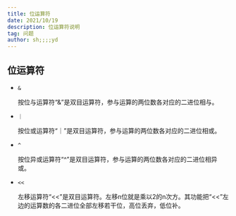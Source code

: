 ```yaml
---
title: 位运算符
date: 2021/10/19
description: 位运算符说明
tag: 问题
author: sh;;;;yd
---
```


## 位运算符

- `&`

  按位与运算符“&”是双目运算符，参与运算的两位数各对应的二进位相与。
  
- `｜`

  按位或运算符“｜”是双目运算符，参与运算的两位数各对应的二进位相或。
  
- `^`

  按位异或运算符“^”是双目运算符，参与运算的两位数各对应的二进位相异或。
  
- `<<`

  左移运算符“<<”是双目运算符。左移n位就是乘以2的n次方。其功能把“<<”左边的运算数的各二进位全部左移若干位，高位丢弃，低位补。
